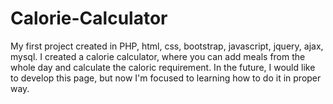 # Calorie-Calculator

My first project created in PHP, html, css, bootstrap, javascript, jquery, ajax, mysql.
I created a calorie calculator, where you can add meals from the whole day and calculate the caloric requirement.
In the future, I would like to develop this page, but now I'm focused to learning how to do it in proper way.
